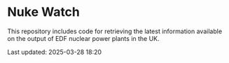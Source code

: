 # Nuke Watch

This repository includes code for retrieving the latest information available on the output of EDF nuclear power plants in the UK.

Last updated: 2025-03-28 18:20